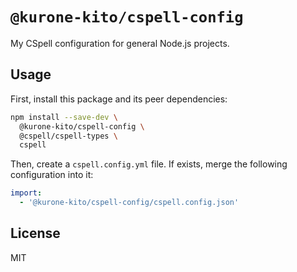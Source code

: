 # `@kurone-kito/cspell-config`

My CSpell configuration for general Node.js projects.

## Usage

First, install this package and its peer dependencies:

```sh
npm install --save-dev \
  @kurone-kito/cspell-config \
  @cspell/cspell-types \
  cspell
```

Then, create a `cspell.config.yml` file. If exists, merge the following configuration into it:

```yaml
import:
  - '@kurone-kito/cspell-config/cspell.config.json'
```

## License

MIT
